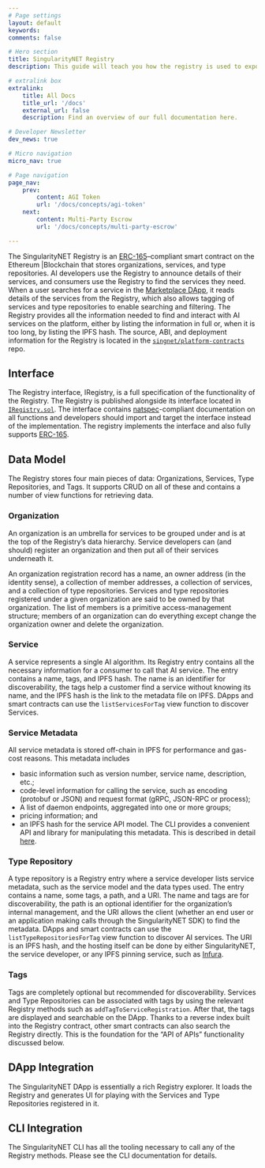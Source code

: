```yaml
---
# Page settings
layout: default
keywords:
comments: false

# Hero section
title: SingularityNET Registry
description: This guide will teach you how the registry is used to expose information about AI services to the outside world so consumers can find and buy these services.

# extralink box
extralink:
    title: All Docs
    title_url: '/docs'
    external_url: false
    description: Find an overview of our full documentation here.

# Developer Newsletter
dev_news: true

# Micro navigation
micro_nav: true

# Page navigation
page_nav:
    prev:
        content: AGI Token
        url: '/docs/concepts/agi-token'
    next:
        content: Multi-Party Escrow
        url: '/docs/concepts/multi-party-escrow'

---
```


The SingularityNET Registry is an [ERC-165](https://eips.ethereum.org/EIPS/eip-165)–compliant smart contract on the Ethereum |Blockchain that stores organizations, services, and type repositories. AI developers use the Registry to announce details of their services, and consumers use the Registry to find the services they need. When a user searches for a service in the [Marketplace DApp](https://beta.singularitynet.io/), it reads details of the services from the Registry, which also allows tagging of services and type repositories to enable searching and filtering.
The Registry provides all the information needed to find and interact with AI services on the
platform, either by listing the information in full or, when it is too long, by listing the IPFS hash. The source, ABI, and deployment information for the Registry is located in the [`singnet/platform-contracts`](https://github.com/singnet/platform-contracts) repo.

## Interface
The Registry interface, IRegistry, is a full specification of the functionality of the Registry. The Registry is published alongside its interface located in [`IRegistry.sol`](https://github.com/singnet/platform-contracts/blob/master/contracts/IRegistry.sol). The interface contains [natspec](https://github.com/ethereum/wiki/wiki/Ethereum-Natural-Specification-Format)-compliant documentation on all functions and developers should import and target the interface instead of the implementation. The registry implements the interface and also fully supports [ERC-165](https://eips.ethereum.org/EIPS/eip-165).

## Data Model
The Registry stores four main pieces of data: Organizations, Services, Type Repositories, and Tags. It supports CRUD on all of these and contains a number of view functions for retrieving data.

### Organization
An organization is an umbrella for services to be grouped under and is at the top of the
Registry’s data hierarchy. Service developers can (and should) register an organization and then
put all of their services underneath it.

An organization registration record has a name, an owner address (in the identity sense), a collection of member addresses, a collection of services, and a collection of type repositories. Services and type repositories registered under a given organization are said to be owned by that organization. The list of members is a primitive access-management structure; members of an organization can do everything except change the organization owner and delete the organization.

### Service
A service represents a single AI algorithm. Its Registry entry contains all the necessary
information for a consumer to call that AI service. The entry contains a name, tags, and IPFS
hash. The name is an identifier for discoverability, the tags help a customer find a service
without knowing its name, and the IPFS hash is the link to the metadata file on IPFS. DApps and smart contracts can use the `listServicesForTag` view function to discover Services.

### Service Metadata
All service metadata is stored off-chain in IPFS for performance and gas-cost reasons. This
metadata includes
* basic information such as version number, service name, description, etc.;
* code-level information for calling the service, such as encoding (protobuf or JSON) and
request format (gRPC, JSON-RPC or process);
* A list of daemon endpoints, aggregated into one or more groups;
* pricing information; and
* an IPFS hash for the service API model.
The CLI provides a convenient API and library for manipulating this metadata. This is described in detail [here](/docs/concepts/service-metadata).

### Type Repository
A type repository is a Registry entry where a service developer lists service metadata, such as
the service model and the data types used. The entry contains a name, some tags, a path, and a
URI. The name and tags are for discoverability, the path is an optional identifier for the
organization’s internal management, and the URI allows the client (whether an end user or an
application making calls through the SingularityNET SDK) to find the metadata. DApps and
smart contracts can use the `listTypeRepositoriesForTag` view function to discover AI services.
The URI is an IPFS hash, and the hosting itself can be done by either SingularityNET, the
service developer, or any IPFS pinning service, such as [Infura](https://infura.io/).

### Tags
Tags are completely optional but recommended for discoverability. Services and Type Repositories can be associated with tags by using the relevant Registry methods such as `addTagToServiceRegistration`. After that, the tags are displayed and searchable on the DApp. Thanks to a reverse index built into the Registry contract, other smart contracts can also search the Registry directly. This is the foundation for the “API of APIs” functionality discussed below.

## DApp Integration
The SingularityNET DApp is essentially a rich Registry explorer. It loads the Registry and generates UI for playing with the Services and Type Repositories registered in it.

## CLI Integration
The SingularityNET CLI has all the tooling necessary to call any of the Registry methods. Please see the CLI documentation for details.
